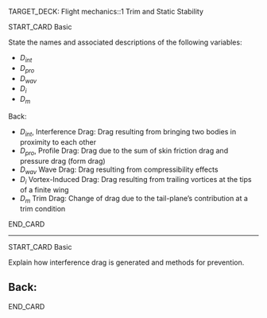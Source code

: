 TARGET_DECK: Flight mechanics::1 Trim and Static Stability



START_CARD
Basic

State the names and associated descriptions of the following variables:
- $D_{int}$
- $D_{pro}$
- $D_{wav}$
- $D_{i}$
- $D_{m}$

Back: 
- $D_{int}$, Interference Drag: Drag resulting from bringing two bodies in proximity to each other
- $D_{pro}$, Profile Drag: Drag due to the sum of skin friction drag and pressure drag (form drag)
- $D_{wav}$ Wave Drag: Drag resulting from compressibility effects
- $D_{i}$ Vortex-Induced Drag: Drag resulting from trailing vortices at the tips of a finite wing
- $D_{m}$ Trim Drag: Change of drag due to the tail-plane’s contribution at a trim condition

END_CARD


--------

START_CARD
Basic

Explain how interference drag is generated and methods for prevention.

Back: 
- 

END_CARD


